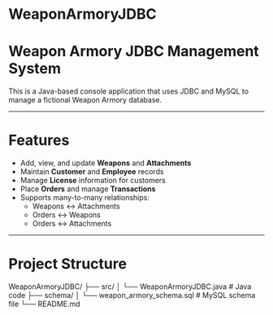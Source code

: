# WeaponArmoryJDBC
# Weapon Armory JDBC Management System

This is a Java-based console application that uses JDBC and MySQL to manage a fictional Weapon Armory database.

---

# Features

- Add, view, and update **Weapons** and **Attachments**
- Maintain **Customer** and **Employee** records
- Manage **License** information for customers
- Place **Orders** and manage **Transactions**
- Supports many-to-many relationships:
  - Weapons ↔ Attachments
  - Orders ↔ Weapons
  - Orders ↔ Attachments

---

# Project Structure

WeaponArmoryJDBC/
├── src/
│ └── WeaponArmoryJDBC.java # Java code
├── schema/
│ └── weapon_armory_schema.sql # MySQL schema file
└── README.md
